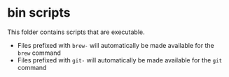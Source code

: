 bin scripts
===========

This folder contains scripts that are executable.

  * Files prefixed with `brew-` will automatically be made available for the `brew` command
  * Files prefixed with `git-` will automatically be made available for the `git` command
